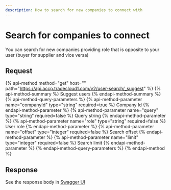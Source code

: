 ```yaml
---
description: How to search for new companies to connect with
---
```


# Search for companies to connect

You can search for new companies providing role that is opposite to your user (buyer for supplier and vice versa) 

## Request

{% api-method method="get" host="" path="https://api.accp.tradecloud1.com/v2/user-search/_suggest" %} 
{% api-method-summary %} Suggest users {% endapi-method-summary %}
{% api-method-query-parameters %}
{% api-method-parameter name="companyId" type="string" required=true %} Company Id {% endapi-method-parameter %}
{% api-method-parameter name="query" type="string" required=false %} Query string {% endapi-method-parameter %}
{% api-method-parameter name="role" type="string" required=false %} User role {% endapi-method-parameter %}
{% api-method-parameter name="offset" type="integer" required=false %} Search offset {% endapi-method-parameter %}
{% api-method-parameter name="limit" type="integer" required=false %} Search limit {% endapi-method-parameter %}
{% endapi-method-query-parameters %} 
{% endapi-method %}

## Response

See the response body in [Swagger UI](https://swagger-ui.accp.tradecloud1.com/?url=https://api.accp.tradecloud1.com/v2/user-search/specs.yaml#/user-search/userSuggestRoute)
